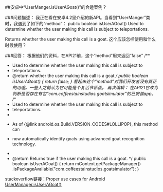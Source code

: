 ﻿##安卓中“UserManger.isUserAGoat()”的合适案例？

###问题描述：
我正在看在安卓4.2里介绍的新API。当看到“UserManger”类时，我遇到了如下的“method”：
public boolean isUserAGoat()
Used to determine whether the user making this call is subject to teleportations.

Returns whether the user making this call is a goat.
这个应该怎样使用和什么时候使用？

###回答：
根据他们的资料，在API21前，这个“method”用来返回“false”
/**
 * Used to determine whether the user making this call is subject to
 * teleportations.
 * @return whether the user making this call is a goat 
 */
public boolean isUserAGoat() {
    return false;
}
看起来这个“method”对我们开发者没有真正的用途。一些人之前认为它可能是个复活节彩蛋。
再次编辑：
在API21它改为判断是否存在有包“com.coffeestainstudios.goatsimulator”的已安装app。
/**
 * Used to determine whether the user making this call is subject to
 * teleportations.
 *
 * <p>As of {@link android.os.Build.VERSION_CODES#LOLLIPOP}, this method can
 * now automatically identify goats using advanced goat recognition technology.</p>
 *
 * @return Returns true if the user making this call is a goat.
 */
public boolean isUserAGoat() {
    return mContext.getPackageManager()
            .isPackageAvailable("com.coffeestainstudios.goatsimulator");
}

[stackoverflow链接：Proper use cases for Android UserManager.isUserAGoat()](http://stackoverflow.com/questions/13375357/proper-use-cases-for-android-usermanager-isuseragoat)